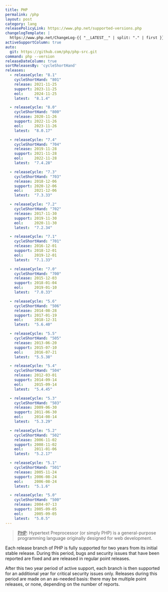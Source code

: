 ```yaml
---
title: PHP
permalink: /php
layout: post
category: lang
releasePolicyLink: https://www.php.net/supported-versions.php
changelogTemplate: |
  https://www.php.net/ChangeLog-{{ "__LATEST__" | split: "." | first }}.php#__LATEST__
activeSupportColumn: true
auto:
  git: https://github.com/php/php-src.git
command: php --version
releaseDateColumn: true
sortReleasesBy: 'cycleShortHand'
releases:
  - releaseCycle: "8.1"
    cycleShortHand: "801"
    release: 2021-11-25
    support: 2023-11-25
    eol:     2024-11-25
    latest:  "8.1.4"

  - releaseCycle: "8.0"
    cycleShortHand: "800"
    release: 2020-11-26
    support: 2022-11-26
    eol:     2023-11-26
    latest:  "8.0.17"

  - releaseCycle: "7.4"
    cycleShortHand: "704"
    release: 2019-11-28
    support: 2021-11-28
    eol:     2022-11-28
    latest:  "7.4.28"

  - releaseCycle: "7.3"
    cycleShortHand: "703"
    release: 2018-12-06
    support: 2020-12-06
    eol:     2021-12-06
    latest:  "7.3.33"

  - releaseCycle: "7.2"
    cycleShortHand: "702"
    release: 2017-11-30
    support: 2019-11-30
    eol:     2020-11-30
    latest:  "7.2.34"

  - releaseCycle: "7.1"
    cycleShortHand: "701"
    release: 2016-12-01
    support: 2018-12-01
    eol:     2019-12-01
    latest:  "7.1.33"

  - releaseCycle: "7.0"
    cycleShortHand: "700"
    release: 2015-12-03
    support: 2018-01-04
    eol:     2019-01-10
    latest:  "7.0.33"

  - releaseCycle: "5.6"
    cycleShortHand: "506"
    release: 2014-08-28
    support: 2017-01-19
    eol:     2018-12-31
    latest:  "5.6.40"

  - releaseCycle: "5.5"
    cycleShortHand: "505"
    release: 2013-06-20
    support: 2015-07-10
    eol:     2016-07-21
    latest:  "5.5.38"

  - releaseCycle: "5.4"
    cycleShortHand: "504"
    release: 2012-03-01
    support: 2014-09-14
    eol:     2015-09-14
    latest:  "5.4.45"

  - releaseCycle: "5.3"
    cycleShortHand: "503"
    release: 2009-06-30
    support: 2011-06-30
    eol:     2014-08-14
    latest:  "5.3.29"

  - releaseCycle: "5.2"
    cycleShortHand: "502"
    release: 2006-11-02
    support: 2008-11-02
    eol:     2011-01-06
    latest:  "5.2.17"

  - releaseCycle: "5.1"
    cycleShortHand: "501"
    release: 2005-11-24
    support: 2006-08-24
    eol:     2006-08-24
    latest:  "5.1.6"

  - releaseCycle: "5.0"
    cycleShortHand: "500"
    release: 2004-07-13
    support: 2005-09-05
    eol:     2005-09-05
    latest:  "5.0.5"
---
```


> [PHP](https://www.php.net/): Hypertext Preprocessor (or simply PHP) is a general-purpose programming language originally designed for web development.

Each release branch of PHP is fully supported for two years from its initial stable release. During this period, bugs and security issues that have been reported are fixed and are released in regular point releases.

After this two year period of active support, each branch is then supported for an additional year for critical security issues only. Releases during this period are made on an as-needed basis: there may be multiple point releases, or none, depending on the number of reports.
